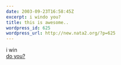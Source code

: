 ```yaml
---
date: 2003-09-23T16:58:45Z
excerpt: i windo you?
title: this is awesome..
wordpress_id: 625
wordpress_url: http://new.nata2.org/?p=625
---
```


i win<br/><a href="http://sports.espn.go.com/chat/sportsnation/quiz?event_id=418">do you?</a>
